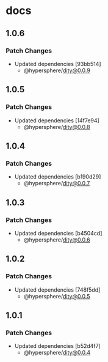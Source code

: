 # docs

## 1.0.6

### Patch Changes

- Updated dependencies [93bb514]
  - @hypersphere/dity@0.0.9

## 1.0.5

### Patch Changes

- Updated dependencies [14f7e94]
  - @hypersphere/dity@0.0.8

## 1.0.4

### Patch Changes

- Updated dependencies [b190d29]
  - @hypersphere/dity@0.0.7

## 1.0.3

### Patch Changes

- Updated dependencies [b4504cd]
  - @hypersphere/dity@0.0.6

## 1.0.2

### Patch Changes

- Updated dependencies [748f5dd]
  - @hypersphere/dity@0.0.5

## 1.0.1

### Patch Changes

- Updated dependencies [b52d4f7]
  - @hypersphere/dity@0.0.4
